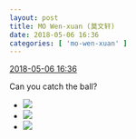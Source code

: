 ```yaml
---
layout: post
title: MO Wen-xuan (莫文轩)
date: 2018-05-06 16:36
categories: [ 'mo-wen-xuan' ]
---
```


<div class="weibo-info">
  <a href="https://weibo.com/6505418468/GfpcU4I0r">2018-05-06 16:36</a>
</div>

Can you catch the ball?

<!-- more -->

<ul class="weibo-pic-list-1">
  <li class="weibo-pic">
    <a href="//wx3.sinaimg.cn/mw690/0076g4wkgy1fr1pf9f26ij30qo0zkdm6.jpg"><img src="//wx3.sinaimg.cn/thumb150/0076g4wkgy1fr1pf9f26ij30qo0zkdm6.jpg"/></a>
  </li>
  <li class="weibo-pic">
    <a href="//wx1.sinaimg.cn/mw690/0076g4wkgy1fr1pfao8ypj30qo0zk7c2.jpg"><img src="//wx1.sinaimg.cn/thumb150/0076g4wkgy1fr1pfao8ypj30qo0zk7c2.jpg"/></a>
  </li>
  <li class="weibo-pic">
    <a href="//wx4.sinaimg.cn/mw690/0076g4wkgy1fr1pfc6uubj30qo0zkgsc.jpg"><img src="//wx4.sinaimg.cn/thumb150/0076g4wkgy1fr1pfc6uubj30qo0zkgsc.jpg"/></a>
  </li>
</ul>
